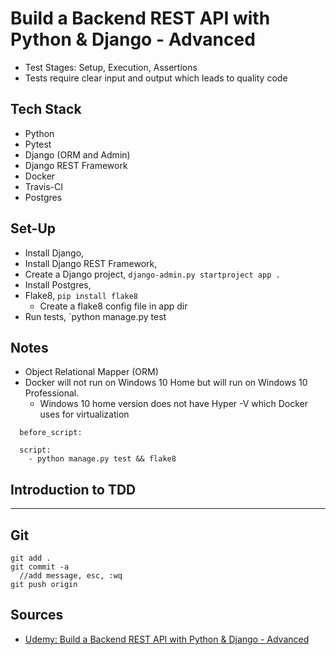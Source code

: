 # Build a Backend REST API with Python & Django - Advanced


- Test Stages: Setup, Execution, Assertions
- Tests require clear input and output which leads to quality code


## Tech Stack

- Python
- Pytest
- Django (ORM and Admin)
- Django REST Framework
- Docker
- Travis-CI
- Postgres


## Set-Up

- Install Django,
- Install Django REST Framework,
- Create a Django project, `django-admin.py startproject app . `
- Install Postgres,
- Flake8, `pip install flake8`
   - Create a flake8 config file in app dir
- Run tests, `python manage.py test


## Notes

- Object Relational Mapper (ORM)
- Docker will not run on Windows 10 Home but will run on Windows 10 Professional. 
  - Windows 10 home version does not have Hyper -V which Docker uses for virtualization
  
  
```  
  before_script:
  
  script: 
    - python manage.py test && flake8
```
    
## Introduction to TDD











--------------------------------------------
    
## Git

```
git add .
git commit -a
  //add message, esc, :wq
git push origin
```


## Sources

- [Udemy: Build a Backend REST API with Python & Django - Advanced](https://www.udemy.com/django-python-advanced/)
